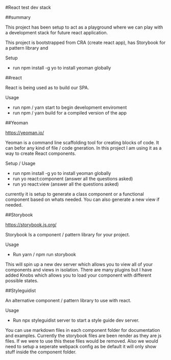 #React test dev stack

##summary

This project has been setup to act as a playground where we can play with a development stack for future react application.

This project is bootstrapped from CRA (create react app), has Storybook for a pattern library and

Setup

-   run npm install -g yo to install yeoman globally

##react

React is being used as to build our SPA.

Usage

-   run npm / yarn start to begin development enviroment
-   run npm / yarn build for a compiled version of the app

##Yeoman

https://yeoman.io/

Yeoman is a command line scaffolding tool for creating blocks of code. It can befor any kind of file / code gneration. In this project I am using it as a way to create React components.

Setup / Usage

-   run npm install -g yo to install yeoman globally
-   run yo react:component (answer all the questions asked)
-   run yo react:view (answer all the questions asked)

currently it is setup to generate a class component or a functional component based on whats needed. You can also generate a new view if needed.

##Storybook

https://storybook.js.org/

Storybook Is a component / pattern library for your project.

Usage

-   Run yarn / npm run storybook

This will spin up a new dev server which allows you to view all of your components and views in isolation. There are many plugins but I have added Knobs which allows you to load your component with different possible states.

##Styleguidist

An alternative component / pattern library to use with react.

Usage

-   Run npx styleguidist server to start a style guide dev server.

You can use markdown files in each component folder for documentation and examples. Currently the storybook files are been render as they are js files. If we were to use this these files would be removed. Also we would need to setup a seperate webpack config as be default it will only show stuff inside the component folder.
